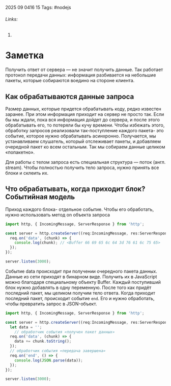 2025 09 0416 15
Tags: #nodejs 
###### Links: 
1) 
# Заметка
Получить ответ от сервера — не значит получить данные. Так работает протокол передачи данных: информация разбивается на небольшие пакеты, которые собираются воедино на стороне клиента.
## Как обрабатываются данные запроса
Размер данных, которые придется обрабатывать коду, редко известен заранее. При этом информация приходит на сервер не просто так. 
Если бы мы ждали, пока вся информация дойдет до сервера, и после этого обрабатывать его, то потеряли бы кучу времени. Чтобы избежать этого, обработку запросов реализовали так-поступление каждого пакета- это событие, которое нужно обрабатывать асинхронно. Получается, мы устанавливаем слушатель, который отслеживает пакеты, и добавляем очередной пакет ко всем остальным. Так мы собираем данные целиком «попакетно».

Для работы с телом запроса есть специальная структура — поток (англ. stream). Чтобы полностью получить тело запроса, нужно принять все блоки и склеить их.

## Что обрабатывать, когда приходит блок? Событийная модель
Приход каждого блока- отдельное событие. Чтобы его обработать, нужно использовать метод on объекта запроса
```ts
import http, { IncomingMessage, ServerResponse } from 'http';

const server = http.createServer((req:IncomingMessage, res:ServerResponse) => {
  req.on('data', (chunk) => {
    console.log(chunk); // <Buffer 66 69 65 6c 64 3d 76 61 6c 75 65>
  });
});

server.listen(3000);
```
Событие data происходит при получении очередного пакета данных. Данные из сети приходят в бинарном виде. Получить их в JavaScript можно благодаря специальному объекту Buffer.
Каждый поступивший блок нужно добавлять в одну переменную. После того как придёт последний пакет, мы целиком получим тело ответа. Когда приходит последний пакет, происходит событие `end`. Его и нужно обработать, чтобы превратить запрос в JSON-объект.
```ts
import http, { IncomingMessage, ServerResponse } from 'http';

const server = http.createServer((req:IncomingMessage, res:ServerResponse) => {
  let data = '';
    // обработчик события «получен пакет данных»
  req.on('data', (chunk) => {
    data += chunk.toString();
  });
  // обработчик события «передача завершена»
  req.on('end', () => {
    console.log(JSON.parse(data));
  });
});

server.listen(3000);
```